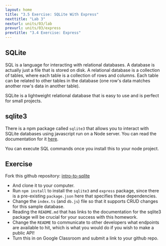 ```yaml
---
layout: home
title: "3.5 Exercise: SQLite With Express" 
nexttitle: "Lab 3"
nexturl: units/03/lab
prevurl: units/03/express
prevtitle: "3.4 Exercise: Express"
--- 
```


## SQLite

SQL is a language for interacting with relational databases. A database is actually just a file that is stored on disk. A relational database is a collection of tables, where each table is a collection of rows and columns. Each table can be related to other tables in the database (one row's data matches another row's data in another table).

SQLite is a lightweight relational database that is easy to use and is perfect for small projects.

## sqlite3

There is a npm package called `sqlite3` that allows you to interact with SQLite databases using javascript run on a Node server. You can read the documentation for it [here](https://github.com/TryGhost/node-sqlite3).

You can execute SQL commands once you install this to your node project.

## Exercise

Fork this github repository: [intro-to-sqlite](https://github.com/hm-software-eng/intro-to-sqlite)

- And clone it to your computer.
- Run `npm install` to install the `sqlite3` and `express` package, since there is a pre-existing `package.json` here that specifies these dependencies.
- Change the `index.ts` (and `db.js`) file so that it supports CRUD changes for this sample database.
- Reading the `README.md` that has links to the documentation for the sqlite3 package will be crucial for your success with this homework.
- Change the `README` to communicate to other developers what endpoints are available to hit, which is what you would do if you wish to make a public API!
- Turn this in on Google Classroom and submit a link to your github repo.